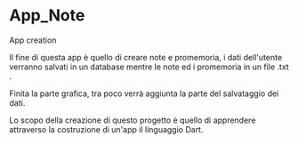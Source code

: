 # App_Note
App creation

Il fine di questa app è quello di creare note e promemoria, i dati dell'utente verranno salvati in un database mentre 
le note ed i promemoria in un file .txt .

Finita la parte grafica, tra poco verrà aggiunta la parte del salvataggio dei dati.

Lo scopo della creazione di questo progetto è quello di apprendere attraverso la costruzione di un'app il linguaggio Dart.
